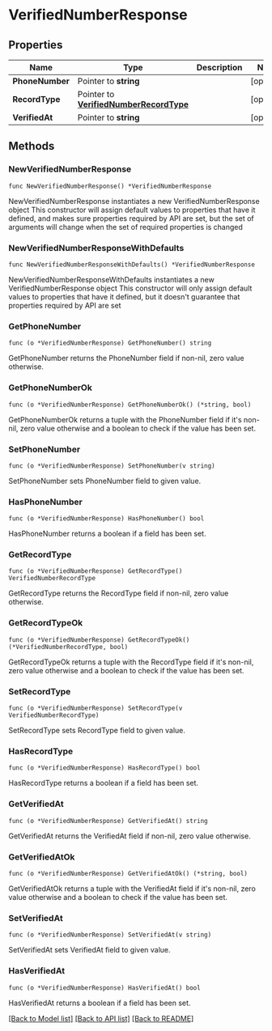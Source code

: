 # VerifiedNumberResponse

## Properties

Name | Type | Description | Notes
------------ | ------------- | ------------- | -------------
**PhoneNumber** | Pointer to **string** |  | [optional] 
**RecordType** | Pointer to [**VerifiedNumberRecordType**](VerifiedNumberRecordType.md) |  | [optional] 
**VerifiedAt** | Pointer to **string** |  | [optional] 

## Methods

### NewVerifiedNumberResponse

`func NewVerifiedNumberResponse() *VerifiedNumberResponse`

NewVerifiedNumberResponse instantiates a new VerifiedNumberResponse object
This constructor will assign default values to properties that have it defined,
and makes sure properties required by API are set, but the set of arguments
will change when the set of required properties is changed

### NewVerifiedNumberResponseWithDefaults

`func NewVerifiedNumberResponseWithDefaults() *VerifiedNumberResponse`

NewVerifiedNumberResponseWithDefaults instantiates a new VerifiedNumberResponse object
This constructor will only assign default values to properties that have it defined,
but it doesn't guarantee that properties required by API are set

### GetPhoneNumber

`func (o *VerifiedNumberResponse) GetPhoneNumber() string`

GetPhoneNumber returns the PhoneNumber field if non-nil, zero value otherwise.

### GetPhoneNumberOk

`func (o *VerifiedNumberResponse) GetPhoneNumberOk() (*string, bool)`

GetPhoneNumberOk returns a tuple with the PhoneNumber field if it's non-nil, zero value otherwise
and a boolean to check if the value has been set.

### SetPhoneNumber

`func (o *VerifiedNumberResponse) SetPhoneNumber(v string)`

SetPhoneNumber sets PhoneNumber field to given value.

### HasPhoneNumber

`func (o *VerifiedNumberResponse) HasPhoneNumber() bool`

HasPhoneNumber returns a boolean if a field has been set.

### GetRecordType

`func (o *VerifiedNumberResponse) GetRecordType() VerifiedNumberRecordType`

GetRecordType returns the RecordType field if non-nil, zero value otherwise.

### GetRecordTypeOk

`func (o *VerifiedNumberResponse) GetRecordTypeOk() (*VerifiedNumberRecordType, bool)`

GetRecordTypeOk returns a tuple with the RecordType field if it's non-nil, zero value otherwise
and a boolean to check if the value has been set.

### SetRecordType

`func (o *VerifiedNumberResponse) SetRecordType(v VerifiedNumberRecordType)`

SetRecordType sets RecordType field to given value.

### HasRecordType

`func (o *VerifiedNumberResponse) HasRecordType() bool`

HasRecordType returns a boolean if a field has been set.

### GetVerifiedAt

`func (o *VerifiedNumberResponse) GetVerifiedAt() string`

GetVerifiedAt returns the VerifiedAt field if non-nil, zero value otherwise.

### GetVerifiedAtOk

`func (o *VerifiedNumberResponse) GetVerifiedAtOk() (*string, bool)`

GetVerifiedAtOk returns a tuple with the VerifiedAt field if it's non-nil, zero value otherwise
and a boolean to check if the value has been set.

### SetVerifiedAt

`func (o *VerifiedNumberResponse) SetVerifiedAt(v string)`

SetVerifiedAt sets VerifiedAt field to given value.

### HasVerifiedAt

`func (o *VerifiedNumberResponse) HasVerifiedAt() bool`

HasVerifiedAt returns a boolean if a field has been set.


[[Back to Model list]](../README.md#documentation-for-models) [[Back to API list]](../README.md#documentation-for-api-endpoints) [[Back to README]](../README.md)


